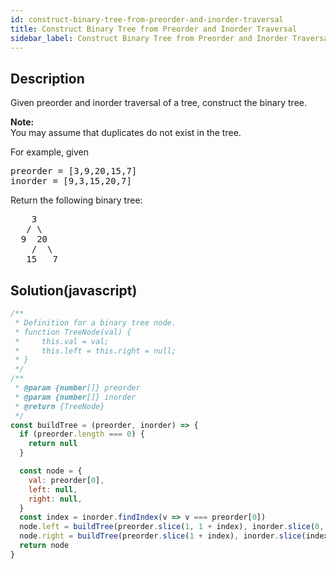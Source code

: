 ```yaml
---
id: construct-binary-tree-from-preorder-and-inorder-traversal
title: Construct Binary Tree from Preorder and Inorder Traversal
sidebar_label: Construct Binary Tree from Preorder and Inorder Traversal
---
```

## Description
<div class="description">
<p>Given preorder and inorder traversal of a tree, construct the binary tree.</p>

<p><strong>Note:</strong><br />
You may assume that duplicates do not exist in the tree.</p>

<p>For example, given</p>

<pre>
preorder =&nbsp;[3,9,20,15,7]
inorder = [9,3,15,20,7]</pre>

<p>Return the following binary tree:</p>

<pre>
    3
   / \
  9  20
    /  \
   15   7</pre>

</div>

## Solution(javascript)
```javascript
/**
 * Definition for a binary tree node.
 * function TreeNode(val) {
 *     this.val = val;
 *     this.left = this.right = null;
 * }
 */
/**
 * @param {number[]} preorder
 * @param {number[]} inorder
 * @return {TreeNode}
 */
const buildTree = (preorder, inorder) => {
  if (preorder.length === 0) {
    return null
  }

  const node = {
    val: preorder[0],
    left: null,
    right: null,
  }
  const index = inorder.findIndex(v => v === preorder[0])
  node.left = buildTree(preorder.slice(1, 1 + index), inorder.slice(0, index))
  node.right = buildTree(preorder.slice(1 + index), inorder.slice(index + 1))
  return node
}
```